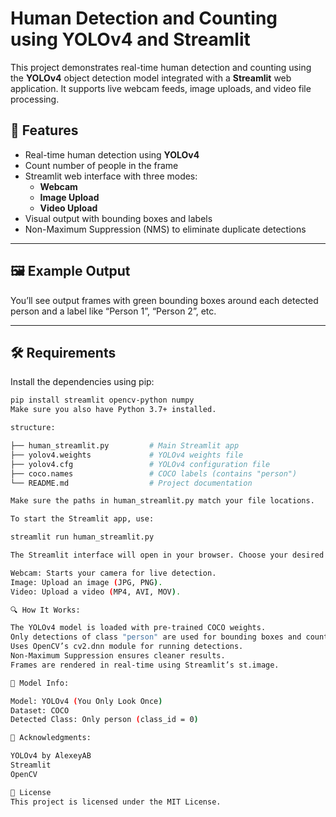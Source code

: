 # Human Detection and Counting using YOLOv4 and Streamlit

This project demonstrates real-time human detection and counting using the **YOLOv4** object detection model integrated with a **Streamlit** web application. It supports live webcam feeds, image uploads, and video file processing.

## 🚀 Features

- Real-time human detection using **YOLOv4**
- Count number of people in the frame
- Streamlit web interface with three modes:
  - **Webcam**
  - **Image Upload**
  - **Video Upload**
- Visual output with bounding boxes and labels
- Non-Maximum Suppression (NMS) to eliminate duplicate detections

---

## 🖼️ Example Output

You’ll see output frames with green bounding boxes around each detected person and a label like “Person 1”, “Person 2”, etc.

---

## 🛠️ Requirements

Install the dependencies using pip:

```bash
pip install streamlit opencv-python numpy
Make sure you also have Python 3.7+ installed.

structure:

├── human_streamlit.py         # Main Streamlit app
├── yolov4.weights             # YOLOv4 weights file
├── yolov4.cfg                 # YOLOv4 configuration file
├── coco.names                 # COCO labels (contains "person")
└── README.md                  # Project documentation

Make sure the paths in human_streamlit.py match your file locations.

To start the Streamlit app, use:

streamlit run human_streamlit.py

The Streamlit interface will open in your browser. Choose your desired input method from the sidebar:

Webcam: Starts your camera for live detection.
Image: Upload an image (JPG, PNG).
Video: Upload a video (MP4, AVI, MOV).

🔍 How It Works:

The YOLOv4 model is loaded with pre-trained COCO weights.
Only detections of class "person" are used for bounding boxes and counting.
Uses OpenCV’s cv2.dnn module for running detections.
Non-Maximum Suppression ensures cleaner results.
Frames are rendered in real-time using Streamlit’s st.image.

🧠 Model Info:

Model: YOLOv4 (You Only Look Once)
Dataset: COCO
Detected Class: Only person (class_id = 0)

🙌 Acknowledgments:

YOLOv4 by AlexeyAB
Streamlit
OpenCV

📃 License
This project is licensed under the MIT License.
